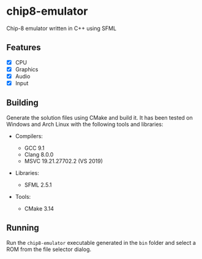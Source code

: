 # chip8-emulator

Chip-8 emulator written in C++ using SFML

## Features

- [x] CPU
- [x] Graphics
- [x] Audio
- [x] Input

## Building

Generate the solution files using CMake and build it. It has been tested on Windows and Arch Linux with the following tools and libraries:

- Compilers:
  - GCC 9.1
  - Clang 8.0.0
  - MSVC 19.21.27702.2 (VS 2019)

- Libraries:
  - SFML 2.5.1

- Tools:
  - CMake 3.14

## Running

Run the `chip8-emulator` executable generated in the `bin` folder and select a ROM from the file selector dialog.

